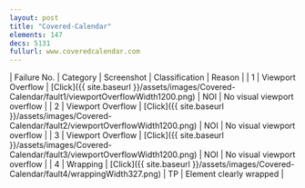 ```yaml
---
layout: post
title: "Covered-Calendar"
elements: 147
decs: 5131
fullurl: www.coveredcalendar.com
---
```

| Failure No. | Category | Screenshot | Classification | Reason | 
| 1 | Viewport Overflow | [Click]({{ site.baseurl }}/assets/images/Covered-Calendar/fault1/viewportOverflowWidth1200.png) | NOI | No visual viewport overflow |
| 2 | Viewport Overflow | [Click]({{ site.baseurl }}/assets/images/Covered-Calendar/fault2/viewportOverflowWidth1200.png) | NOI | No visual viewport overflow |
| 3 | Viewport Overflow | [Click]({{ site.baseurl }}/assets/images/Covered-Calendar/fault3/viewportOverflowWidth1200.png) | NOI | No visual viewport overflow |
| 4 | Wrapping | [Click]({{ site.baseurl }}/assets/images/Covered-Calendar/fault4/wrappingWidth327.png) | TP | Element clearly wrapped |

